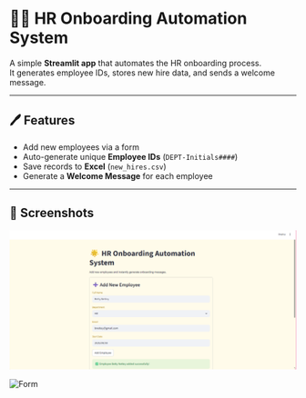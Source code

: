 # 👩‍💼 HR Onboarding Automation System

A simple **Streamlit app** that automates the HR onboarding process.  
It generates employee IDs, stores new hire data, and sends a welcome message.

---

## 🖊️ Features
- Add new employees via a form
- Auto-generate unique **Employee IDs** (`DEPT-Initials####`)
- Save records to **Excel** (`new_hires.csv`)
- Generate a **Welcome Message** for each employee

---

## 📸 Screenshots

![Form](form.png)

![Form](welcomemessage.png)

